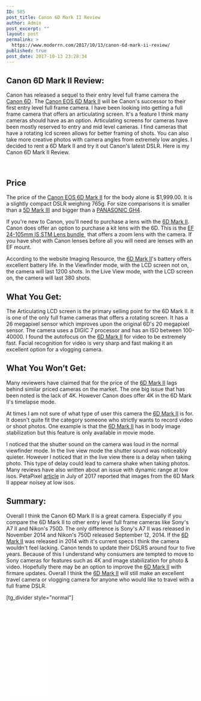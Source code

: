 ```yaml
---
ID: 585
post_title: Canon 6D Mark II Review
author: Admin
post_excerpt: ""
layout: post
permalink: >
  https://www.moderrn.com/2017/10/13/canon-6d-mark-ii-review/
published: true
post_date: 2017-10-13 23:28:34
---
```

<h2>Canon 6D Mark II Review:</h2>
Canon has released a sequel to their entry level full frame camera the <a href="https://www.amazon.com/gp/product/B009C6VADE/ref=as_li_tl?ie=UTF8&amp;camp=1789&amp;creative=9325&amp;creativeASIN=B009C6VADE&amp;linkCode=as2&amp;tag=moderrnwebsit-20&amp;linkId=7ac1e4f19913f5a9f2136fbb5d966592" target="_blank" rel="noopener">Canon 6D</a><img style="border: none !important; margin: 0px !important;" src="//ir-na.amazon-adsystem.com/e/ir?t=moderrnwebsit-20&amp;l=am2&amp;o=1&amp;a=B009C6VADE" alt="" width="1" height="1" border="0" />. The <a href="https://www.amazon.com/gp/product/B072MZCJKN/ref=as_li_tl?ie=UTF8&amp;camp=1789&amp;creative=9325&amp;creativeASIN=B072MZCJKN&amp;linkCode=as2&amp;tag=moderrnwebsit-20&amp;linkId=a1d56a6900bf9752e140e9bab76b969c" target="_blank" rel="noopener">Canon EOS 6D Mark II</a> will be Canon's successor to their first entry level full frame camera. I have been looking into getting a full frame camera that offers an articulating screen. It's a feature I think many cameras should have as an option. Articulating screens for cameras have been mostly reserved to entry and mid level cameras. I find cameras that have a rotating lcd screen allows for better framing of shots. You can also take more creative photos with camera angles from extremely low angles. I decided to rent a 6D Mark II and try it out Canon's latest DSLR. Here is my Canon 6D Mark II Review.
<!--more-->

&nbsp;
<h2>Price</h2>
The price of the <a href="https://www.amazon.com/gp/product/B072MZCJKN/ref=as_li_tl?ie=UTF8&amp;camp=1789&amp;creative=9325&amp;creativeASIN=B072MZCJKN&amp;linkCode=as2&amp;tag=moderrnwebsit-20&amp;linkId=a1d56a6900bf9752e140e9bab76b969c" target="_blank" rel="noopener">Canon EOS 6D Mark II</a> for the body alone is $1,999.00. It is a slightly compact DSLR weighing 765g. For size comparisons it is smaller than a <a href="https://www.amazon.com/gp/product/B007FGYZFI/ref=as_li_tl?ie=UTF8&amp;camp=1789&amp;creative=9325&amp;creativeASIN=B007FGYZFI&amp;linkCode=as2&amp;tag=moderrnwebsit-20&amp;linkId=5f89e3b906f1a4b4e7c855da601a57b8" target="_blank" rel="noopener">5D Mark III</a><img style="border: none !important; margin: 0px !important;" src="//ir-na.amazon-adsystem.com/e/ir?t=moderrnwebsit-20&amp;l=am2&amp;o=1&amp;a=B007FGYZFI" alt="" width="1" height="1" border="0" /> and bigger than a <a href="https://www.amazon.com/gp/product/B00I9GYG8O/ref=as_li_tl?ie=UTF8&amp;camp=1789&amp;creative=9325&amp;creativeASIN=B00I9GYG8O&amp;linkCode=as2&amp;tag=moderrnwebsit-20&amp;linkId=f9b595648fd80fe5cd4bcf15563ebdf0" target="_blank" rel="noopener">PANASONIC GH4</a><img style="border: none !important; margin: 0px !important;" src="//ir-na.amazon-adsystem.com/e/ir?t=moderrnwebsit-20&amp;l=am2&amp;o=1&amp;a=B00I9GYG8O" alt="" width="1" height="1" border="0" />.

If you're new to Canon, you'll need to purchase a lens with the <a href="https://www.amazon.com/gp/product/B072MZCJKN/ref=as_li_tl?ie=UTF8&amp;camp=1789&amp;creative=9325&amp;creativeASIN=B072MZCJKN&amp;linkCode=as2&amp;tag=moderrnwebsit-20&amp;linkId=a1d56a6900bf9752e140e9bab76b969c" target="_blank" rel="noopener">6D Mark II</a>. Canon does offer an option to purchase a kit lens with the 6D. This is the <a href="https://www.amazon.com/gp/product/B071K62DPM/ref=as_li_tl?ie=UTF8&amp;camp=1789&amp;creative=9325&amp;creativeASIN=B071K62DPM&amp;linkCode=as2&amp;tag=moderrnwebsit-20&amp;linkId=a2c5b49c90675c870ddbd63afe91fed2" target="_blank" rel="noopener"> EF 24-105mm IS STM Lens bundle </a><img style="border: none !important; margin: 0px !important;" src="//ir-na.amazon-adsystem.com/e/ir?t=moderrnwebsit-20&amp;l=am2&amp;o=1&amp;a=B071K62DPM" alt="" width="1" height="1" border="0" /> that offers a zoom lens with the camera. If you have shot with Canon lenses before all you will need are lenses with an EF mount.

According to the website Imaging Resource, the <a href="https://www.amazon.com/gp/product/B072MZCJKN/ref=as_li_tl?ie=UTF8&amp;camp=1789&amp;creative=9325&amp;creativeASIN=B072MZCJKN&amp;linkCode=as2&amp;tag=moderrnwebsit-20&amp;linkId=a1d56a6900bf9752e140e9bab76b969c" target="_blank" rel="noopener">6D Mark II</a>'s battery offers excellent battery life. In the Viewfinder mode, with the LCD screen not on, the camera will last 1200 shots. In the Live View mode, with the LCD screen on, the camera will last 380 shots.
<h2>What You Get:</h2>
The Articulating LCD screen is the primary selling point for the 6D Mark II. It is one of the only full frame cameras that offers a rotating screen. It has a 26 megapixel sensor which improves upon the original 6D's 20 megapixel sensor. The camera uses a DIGIC 7 processor and has an ISO between 100-40000. I found the autofocus on the <a href="https://www.amazon.com/gp/product/B072MZCJKN/ref=as_li_tl?ie=UTF8&amp;camp=1789&amp;creative=9325&amp;creativeASIN=B072MZCJKN&amp;linkCode=as2&amp;tag=moderrnwebsit-20&amp;linkId=a1d56a6900bf9752e140e9bab76b969c" target="_blank" rel="noopener">6D Mark II</a> for video to be extremely fast. Facial recognition for video is very sharp and fast making it an excellent option for a vlogging camera.
<h2>What You Won’t Get:</h2>
Many reviewers have claimed that for the price of the <a href="https://www.amazon.com/gp/product/B072MZCJKN/ref=as_li_tl?ie=UTF8&amp;camp=1789&amp;creative=9325&amp;creativeASIN=B072MZCJKN&amp;linkCode=as2&amp;tag=moderrnwebsit-20&amp;linkId=a1d56a6900bf9752e140e9bab76b969c" target="_blank" rel="noopener">6D Mark II</a> lags behind similar priced cameras on the market. The one big issue that has been noted is the lack of 4K. However Canon does offer 4K in the 6D Mark II's timelapse mode.

At times I am not sure of what type of user this camera the <a href="https://www.amazon.com/gp/product/B072MZCJKN/ref=as_li_tl?ie=UTF8&amp;camp=1789&amp;creative=9325&amp;creativeASIN=B072MZCJKN&amp;linkCode=as2&amp;tag=moderrnwebsit-20&amp;linkId=a1d56a6900bf9752e140e9bab76b969c" target="_blank" rel="noopener">6D Mark II</a> is for. It doesn't quite fit the category someone who strictly wants to record video or shoot photos. One example is that the <a href="https://www.amazon.com/gp/product/B072MZCJKN/ref=as_li_tl?ie=UTF8&amp;camp=1789&amp;creative=9325&amp;creativeASIN=B072MZCJKN&amp;linkCode=as2&amp;tag=moderrnwebsit-20&amp;linkId=a1d56a6900bf9752e140e9bab76b969c" target="_blank" rel="noopener">6D Mark II</a> has in body image stabilization but this feature is only available in movie mode.

I noticed that the shutter sound on the camera was loud in the normal viewfinder mode. In the live view mode the shutter sound was noticeably quieter. However I noticed that in the live view there is a delay when taking photo. This type of delay could lead to camera shake when taking photos.
Many reviews have also written about an issue with dynamic range at low isos. PetaPixel <a href="https://petapixel.com/2017/07/20/canon-6d-mark-ii-dynamic-range-big-disappointment/" target="_blank" rel="noopener">article</a> in July of 2017 reported that images from the 6D Mark II appear noisey at low isos.
<h2>Summary:</h2>
Overall I think the Canon 6D Mark II is a great camera. Especially if you compare the 6D Mark II to other entry level full frame cameras like Sony's A7 II and Nikon's 750D. The only difference is Sony's A7 II was released in November 2014 and Nikon's 750D released September 12, 2014. If the <a href="https://www.amazon.com/gp/product/B072MZCJKN/ref=as_li_tl?ie=UTF8&amp;camp=1789&amp;creative=9325&amp;creativeASIN=B072MZCJKN&amp;linkCode=as2&amp;tag=moderrnwebsit-20&amp;linkId=a1d56a6900bf9752e140e9bab76b969c" target="_blank" rel="noopener">6D Mark II</a> was released in 2014 with it's current specs I think the camera wouldn't feel lacking. Canon tends to update their DSLRS around four to five years. Because of this I understand why consumers are tempted to move to Sony cameras for features such as 4K and image stabilization for photo &amp; video. Hopefully there may be an option to improve the <a href="https://www.amazon.com/gp/product/B072MZCJKN/ref=as_li_tl?ie=UTF8&amp;camp=1789&amp;creative=9325&amp;creativeASIN=B072MZCJKN&amp;linkCode=as2&amp;tag=moderrnwebsit-20&amp;linkId=a1d56a6900bf9752e140e9bab76b969c" target="_blank" rel="noopener">6D Mark II</a> with firmare updates.
Overall I think the <a href="https://www.amazon.com/gp/product/B072MZCJKN/ref=as_li_tl?ie=UTF8&amp;camp=1789&amp;creative=9325&amp;creativeASIN=B072MZCJKN&amp;linkCode=as2&amp;tag=moderrnwebsit-20&amp;linkId=a1d56a6900bf9752e140e9bab76b969c" target="_blank" rel="noopener">6D Mark II</a> will still make an excellent travel camera or vlogging camera for anyone who would like to travel with a full frame DSLR.

[tg_divider style="normal"]

<iframe style="width: 120px; height: 240px;" src="//ws-na.amazon-adsystem.com/widgets/q?ServiceVersion=20070822&amp;OneJS=1&amp;Operation=GetAdHtml&amp;MarketPlace=US&amp;source=ac&amp;ref=qf_sp_asin_til&amp;ad_type=product_link&amp;tracking_id=moderrnwebsit-20&amp;marketplace=amazon&amp;region=US&amp;placement=B072MZCJKN&amp;asins=B072MZCJKN&amp;linkId=d93636daa70d0cc67399025a93ef98b5&amp;show_border=true&amp;link_opens_in_new_window=false&amp;price_color=333333&amp;title_color=0066c0&amp;bg_color=ffffff" width="300" height="150" frameborder="0" marginwidth="0" marginheight="0" scrolling="no">
</iframe>